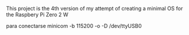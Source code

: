 This project is the 4th version of my attempt of creating a minimal OS for the Raspbery Pi Zero 2 W


para conectarse
minicom -b 115200 -o -D /dev/ttyUSB0